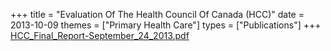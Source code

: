 +++
title = "Evaluation Of The Health Council Of Canada (HCC)"
date = 2013-10-09
themes = ["Primary Health Care"]
types = ["Publications"]
+++
[HCC_Final_Report-September_24_2013.pdf](/files/HCC_Final_Report-September_24_2013.pdf)
